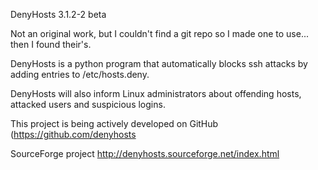 DenyHosts 3.1.2-2 beta

Not an original work, but I couldn't find a git repo so I made one to use... then I found their's.

DenyHosts is a python program that automatically blocks ssh attacks by adding entries to /etc/hosts.deny.

DenyHosts will also inform Linux administrators about offending hosts, attacked users and suspicious logins.

This project is being actively developed on GitHub (https://github.com/denyhosts

SourceForge project
http://denyhosts.sourceforge.net/index.html


